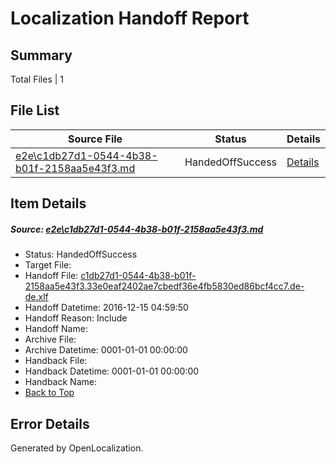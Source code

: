 # <a name='report-top'></a> Localization Handoff Report

## Summary
 Total Files | 1

## File List
 Source File | Status | Details 
 ----------- | ------ | ------- 
 [e2e\c1db27d1-0544-4b38-b01f-2158aa5e43f3.md](https://github.com/OpenLocalizationTestOrg/ol-test0/blob/04f847f5446fe4996e0a420fb9f8e6c33cb0164c/e2e/c1db27d1-0544-4b38-b01f-2158aa5e43f3.md) | HandedOffSuccess | [Details](#1b1afc70f96e4d5a4d1dcdec70fbc15af9182b7c1)

## Item Details
##### <a name='1b1afc70f96e4d5a4d1dcdec70fbc15af9182b7c1'></a> Source: [e2e\c1db27d1-0544-4b38-b01f-2158aa5e43f3.md](https://github.com/OpenLocalizationTestOrg/ol-test0/blob/04f847f5446fe4996e0a420fb9f8e6c33cb0164c/e2e/c1db27d1-0544-4b38-b01f-2158aa5e43f3.md)
* Status: HandedOffSuccess
* Target File: 
* Handoff File: [c1db27d1-0544-4b38-b01f-2158aa5e43f3.33e0eaf2402ae7cbedf36e4fb5830ed86bcf4cc7.de-de.xlf](https://github.com/OpenLocalizationTestOrg/ol-test0-handoff/blob/b8ea2f68b020499e91b794234d5fd84783f0288d/ol-handoff/OpenLocalizationTestOrg/ol-test0-dede/xinjiang/ht/c1db27d1-0544-4b38-b01f-2158aa5e43f3.33e0eaf2402ae7cbedf36e4fb5830ed86bcf4cc7.de-de.xlf)
* Handoff Datetime: 2016-12-15 04:59:50
* Handoff Reason: Include
* Handoff Name: 
* Archive File: 
* Archive Datetime: 0001-01-01 00:00:00
* Handback File: 
* Handback Datetime: 0001-01-01 00:00:00
* Handback Name: 
* [Back to Top](#report-top)


## Error Details

Generated by OpenLocalization.
